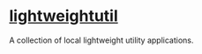 # [lightweightutil](https://nolanwhitecotton.github.io/lightweightutil/)
A collection of local lightweight utility applications.
